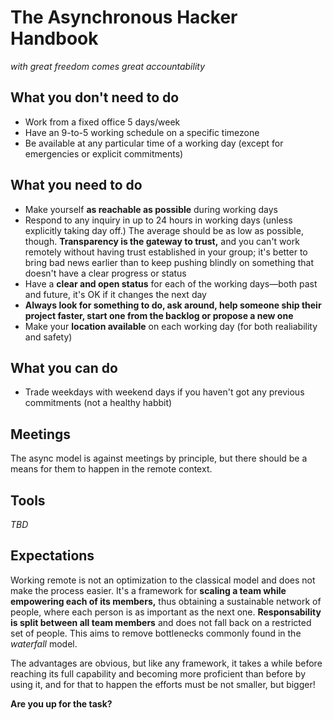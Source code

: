 # The Asynchronous Hacker Handbook
_with great freedom comes great accountability_

## What you don't need to do
* Work from a fixed office 5 days/week
* Have an 9-to-5 working schedule on a specific timezone
* Be available at any particular time of a working day (except for emergencies or explicit commitments)

## What you need to do
* Make yourself __as reachable as possible__ during working days
* Respond to any inquiry in up to 24 hours in working days (unless explicitly taking day off.) The average should be as low as possible, though. **Transparency is the gateway to trust,** and you can't work remotely without having trust established in your group; it's better to bring bad news earlier than to keep pushing blindly on something that doesn't have a clear progress or status
* Have a __clear and open status__ for each of the working days—both past and future, it's OK if it changes the next day
* __Always look for something to do, ask around, help someone ship their project faster, start one from the backlog or propose a new one__
* Make your __location available__ on each working day (for both realiability and safety)

## What you can do
* Trade weekdays with weekend days if you haven't got any previous commitments (not a healthy habbit)

## Meetings
The async model is against meetings by principle, but there should be a means for them to happen in the remote context.

## Tools
_TBD_

## Expectations
Working remote is not an optimization to the classical model and does not make the process easier. It's a framework for __scaling a team while empowering each of its members,__ thus obtaining a sustainable network of people, where each person is as important as the next one. __Responsability is split between all team members__ and does not fall back on a restricted set of people. This aims to remove bottlenecks commonly found in the _waterfall_ model.

The advantages are obvious, but like any framework, it takes a while before reaching its full capability and becoming more proficient than before by using it, and for that to happen the efforts must be not smaller, but bigger!

__Are you up for the task?__
